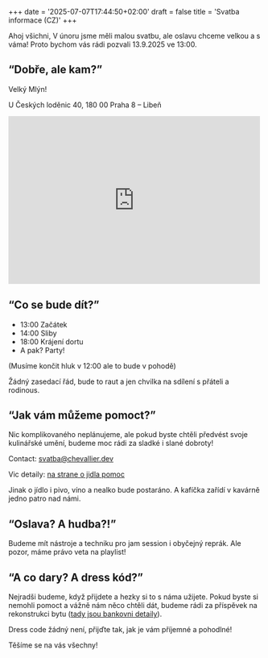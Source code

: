 +++
date = '2025-07-07T17:44:50+02:00'
draft = false
title = 'Svatba informace (CZ)'
+++

Ahoj všichni,
V únoru jsme měli malou svatbu, ale oslavu chceme velkou a s váma! Proto bychom vás rádi pozvali 13.9.2025 ve 13:00.

## “Dobře, ale kam?”

Velký Mlýn!

U Českých loděnic 40, 180 00 Praha 8 – Libeň

<iframe style="border:none" src="https://mapy.com/s/befokukane" width="500" height="333" frameborder="0"></iframe>


## “Co se bude dít?”

* 13:00 Začátek
* 14:00 Sliby
* 18:00 Krájení dortu
* A pak? Party!

(Musíme končit hluk v 12:00 ale to bude v pohodě)

Žádný zasedací řád, bude to raut a jen chvilka na sdílení s přáteli a rodinous.

## “Jak vám můžeme pomoct?”

Nic komplikovaného neplánujeme, ale pokud byste chtěli předvést svoje kulinářské umění, budeme moc rádi za sladké i slané dobroty!

Contact: [svatba@chevallier.dev](mailto:svatba@chevallier.dev)

Vic detaily: [na strane o jidla pomoc](/food-contrib)

Jinak o jídlo i pivo, víno a nealko bude postaráno. A kafíčka zařídí v kavárně jedno patro nad námi. 

## “Oslava? A hudba?!”

Budeme mít nástroje a techniku pro jam session i obyčejný reprák. Ale pozor, máme právo veta na playlist!

## “A co dary? A dress kód?”

Nejradši budeme, když přijdete a hezky si to s náma užijete. Pokud byste si nemohli pomoct a vážně nám něco chtěli dát, budeme rádi za příspěvek na rekonstrukci bytu ([tady jsou bankovni detaily](/bank-details)).

Dress code žádný není, přijďte tak, jak je vám příjemné a pohodlné!

Těšíme se na vás všechny!
